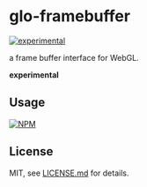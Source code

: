 # glo-framebuffer

[![experimental](http://badges.github.io/stability-badges/dist/experimental.svg)](http://github.com/badges/stability-badges)

a frame buffer interface for WebGL.

**experimental**

## Usage

[![NPM](https://nodei.co/npm/glo-framebuffer.png)](https://www.npmjs.com/package/glo-framebuffer)

## License

MIT, see [LICENSE.md](http://github.com/glo-js/glo-framebuffer/blob/master/LICENSE.md) for details.
